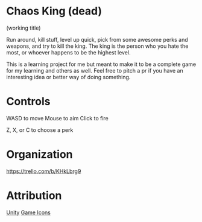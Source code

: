 # Chaos King (dead)
(working title)

Run around, kill stuff, level up quick, pick from some awesome perks and weapons, and try to kill the king.  The king is the person who you hate the most, or whoever happens to be the highest level. 

This is a learning project for me but meant to make it to be a complete game for my learning and others as well. Feel free to pitch a pr if you have an interesting idea or better way of doing something. 

# Controls

WASD to move
Mouse to aim
Click to fire

Z, X, or C to choose a perk

# Organization
https://trello.com/b/KHkLbrg9

# Attribution

[Unity](unity3d.com)
[Game Icons](http://game-icons.net/)
